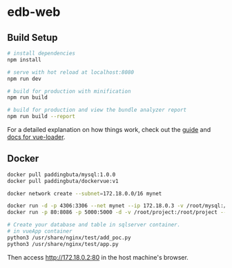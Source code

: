 # edb-web

## Build Setup

``` bash
# install dependencies
npm install

# serve with hot reload at localhost:8080
npm run dev

# build for production with minification
npm run build

# build for production and view the bundle analyzer report
npm run build --report
```
For a detailed explanation on how things work, check out the [guide](http://vuejs-templates.github.io/webpack/) and [docs for vue-loader](http://vuejs.github.io/vue-loader).

## Docker

``` bash
docker pull paddingbuta/mysql:1.0.0
docker pull paddingbuta/dockervue:v1

docker network create --subnet=172.18.0.0/16 mynet

docker run -d -p 4306:3306 --net mynet --ip 172.18.0.3 -v /root/mysql:/var/lib/mysql -e MYSQL_ROOT_PASSWORD=123456 --name sqlserver paddingbuta/mysql:1.0.0
docker run -p 80:8086 -p 5000:5000 -d -v /root/project:/root/project --net mynet --ip 172.18.0.2 --name vueApp paddingbuta/dockervue:v1

# Create your database and table in sqlserver container.
# in vueApp container
python3 /usr/share/nginx/test/add_poc.py
python3 /usr/share/nginx/test/app.py
```
Then access http://172.18.0.2:80 in the host machine's browser.

